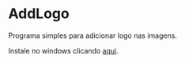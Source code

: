 # AddLogo
Programa simples para adicionar logo nas imagens.

Instale no windows clicando [aqui](https://github.com/lellisls/AddLogo/blob/master/addlogo_installer.exe?raw=true).
